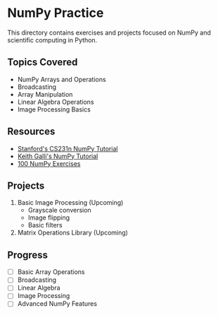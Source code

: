 # NumPy Practice

This directory contains exercises and projects focused on NumPy and scientific computing in Python.

## Topics Covered
- NumPy Arrays and Operations
- Broadcasting
- Array Manipulation
- Linear Algebra Operations
- Image Processing Basics

## Resources
- [Stanford's CS231n NumPy Tutorial](https://cs231n.github.io/python-numpy-tutorial/)
- [Keith Galli's NumPy Tutorial](https://www.youtube.com/watch?v=GB9ByFAIAH4)
- [100 NumPy Exercises](https://github.com/rougier/numpy-100)

## Projects
1. Basic Image Processing (Upcoming)
   - Grayscale conversion
   - Image flipping
   - Basic filters
2. Matrix Operations Library (Upcoming)

## Progress
- [ ] Basic Array Operations
- [ ] Broadcasting
- [ ] Linear Algebra
- [ ] Image Processing
- [ ] Advanced NumPy Features
